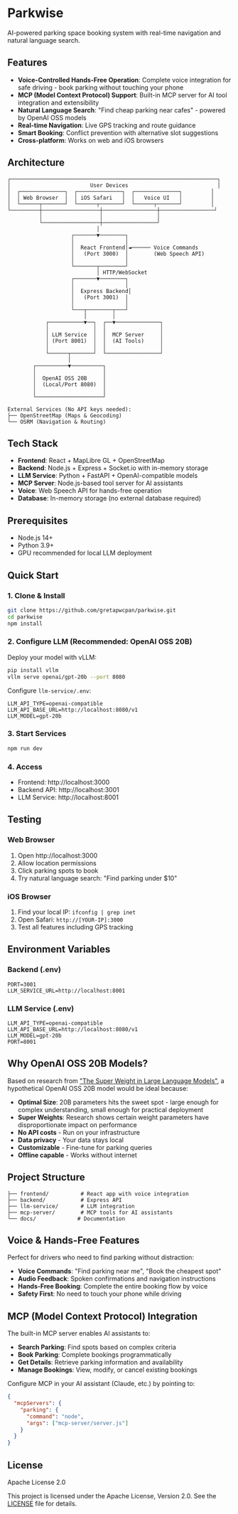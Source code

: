 # Parkwise

AI-powered parking space booking system with real-time navigation and natural language search.

## Features

- **Voice-Controlled Hands-Free Operation**: Complete voice integration for safe driving - book parking without touching your phone
- **MCP (Model Context Protocol) Support**: Built-in MCP server for AI tool integration and extensibility
- **Natural Language Search**: "Find cheap parking near cafes" - powered by OpenAI OSS models
- **Real-time Navigation**: Live GPS tracking and route guidance
- **Smart Booking**: Conflict prevention with alternative slot suggestions
- **Cross-platform**: Works on web and iOS browsers

## Architecture

```
┌─────────────────────────────────────────────────────────────────┐
│                         User Devices                            │
│  ┌──────────────┐  ┌──────────────┐  ┌──────────────┐         │
│  │ Web Browser  │  │ iOS Safari   │  │   Voice UI   │         │
│  └──────┬───────┘  └──────┬───────┘  └──────┬───────┘         │
└─────────┼──────────────────┼─────────────────┼─────────────────┘
          │                  │                 │
          └──────────────────┼─────────────────┘
                            │
                    ┌───────▼────────┐
                    │                │
                    │  React Frontend│◄────── Voice Commands
                    │   (Port 3000)  │        (Web Speech API)
                    │                │
                    └───────┬────────┘
                            │ HTTP/WebSocket
                    ┌───────▼────────┐
                    │                │
                    │  Express Backend│
                    │   (Port 3001)  │
                    │                │
                    └───┬────────┬───┘
                        │        │
            ┌───────────▼──┐  ┌──▼──────────────┐
            │              │  │                 │
            │ LLM Service  │  │  MCP Server     │
            │ (Port 8001)  │  │  (AI Tools)     │
            │              │  │                 │
            └──────┬───────┘  └─────────────────┘
                   │
        ┌──────────▼──────────┐
        │                     │
        │  OpenAI OSS 20B     │
        │  (Local/Port 8080)  │
        │                     │
        └─────────────────────┘

External Services (No API keys needed):
├── OpenStreetMap (Maps & Geocoding)
└── OSRM (Navigation & Routing)
```

## Tech Stack

- **Frontend**: React + MapLibre GL + OpenStreetMap
- **Backend**: Node.js + Express + Socket.io with in-memory storage
- **LLM Service**: Python + FastAPI + OpenAI-compatible models
- **MCP Server**: Node.js-based tool server for AI assistants
- **Voice**: Web Speech API for hands-free operation
- **Database**: In-memory storage (no external database required)

## Prerequisites

- Node.js 14+
- Python 3.9+
- GPU recommended for local LLM deployment

## Quick Start

### 1. Clone & Install

```bash
git clone https://github.com/gretapwcpan/parkwise.git
cd parkwise
npm install
```

### 2. Configure LLM (Recommended: OpenAI OSS 20B)

Deploy your model with vLLM:
```bash
pip install vllm
vllm serve openai/gpt-20b --port 8080
```

Configure `llm-service/.env`:
```env
LLM_API_TYPE=openai-compatible
LLM_API_BASE_URL=http://localhost:8080/v1
LLM_MODEL=gpt-20b
```

### 3. Start Services

```bash
npm run dev
```

### 4. Access

- Frontend: http://localhost:3000
- Backend API: http://localhost:3001
- LLM Service: http://localhost:8001

## Testing

### Web Browser
1. Open http://localhost:3000
2. Allow location permissions
3. Click parking spots to book
4. Try natural language search: "Find parking under $10"

### iOS Browser
1. Find your local IP: `ifconfig | grep inet`
2. Open Safari: `http://[YOUR-IP]:3000`
3. Test all features including GPS tracking

## Environment Variables

### Backend (.env)
```env
PORT=3001
LLM_SERVICE_URL=http://localhost:8001
```

### LLM Service (.env)
```env
LLM_API_TYPE=openai-compatible
LLM_API_BASE_URL=http://localhost:8080/v1
LLM_MODEL=gpt-20b
PORT=8001
```

## Why OpenAI OSS 20B Models?

Based on research from ["The Super Weight in Large Language Models"](https://arxiv.org/pdf/2508.12461v1), a hypothetical OpenAI OSS 20B model would be ideal because:

- **Optimal Size**: 20B parameters hits the sweet spot - large enough for complex understanding, small enough for practical deployment
- **Super Weights**: Research shows certain weight parameters have disproportionate impact on performance
- **No API costs** - Run on your infrastructure  
- **Data privacy** - Your data stays local
- **Customizable** - Fine-tune for parking queries
- **Offline capable** - Works without internet

## Project Structure

```
├── frontend/          # React app with voice integration
├── backend/           # Express API
├── llm-service/       # LLM integration
├── mcp-server/        # MCP tools for AI assistants
└── docs/             # Documentation
```

## Voice & Hands-Free Features

Perfect for drivers who need to find parking without distraction:

- **Voice Commands**: "Find parking near me", "Book the cheapest spot"
- **Audio Feedback**: Spoken confirmations and navigation instructions
- **Hands-Free Booking**: Complete the entire booking flow by voice
- **Safety First**: No need to touch your phone while driving

## MCP (Model Context Protocol) Integration

The built-in MCP server enables AI assistants to:

- **Search Parking**: Find spots based on complex criteria
- **Book Parking**: Complete bookings programmatically
- **Get Details**: Retrieve parking information and availability
- **Manage Bookings**: View, modify, or cancel existing bookings

Configure MCP in your AI assistant (Claude, etc.) by pointing to:
```json
{
  "mcpServers": {
    "parking": {
      "command": "node",
      "args": ["mcp-server/server.js"]
    }
  }
}
```

## License

Apache License 2.0

This project is licensed under the Apache License, Version 2.0. See the [LICENSE](LICENSE) file for details.
